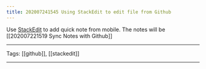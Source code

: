 ```yaml
---
title: 202007241545 Using StackEdit to edit file from Github
---
```


Use [StackEdit](https://stackedit.io) to add quick note from mobile. The notes will be [[202007221519 Sync Notes with Github]]

---

Tags: [[github]], [[stackedit]]

---